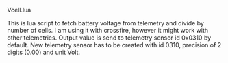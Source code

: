 

Vcell.lua

This is lua script to fetch battery voltage from telemetry and divide by number of cells. 
I am using it with crossfire, however it might work with other telemetries.
Output value is send to telemetry sensor id 0x0310 by default. 
New telemetry sensor has to be created with id 0310, precision of 2 digits (0.00) and unit Volt.
